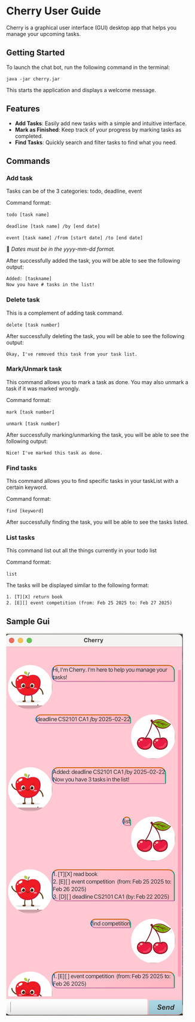 # Cherry User Guide

Cherry is a graphical user interface (GUI) desktop app that helps you manage your upcoming tasks.

## Getting Started

To launch the chat bot, run the following command in the terminal:

```
java -jar cherry.jar
```

This starts the application and displays a welcome message.

## Features

- **Add Tasks**: Easily add new tasks with a simple and intuitive interface.
- **Mark as Finished**: Keep track of your progress by marking tasks as completed.
- **Find Tasks**: Quickly search and filter tasks to find what you need.

## Commands

### Add task

Tasks can be of the 3 categories: todo, deadline, event

Command format:

`todo [task name]`

`deadline [task name] /by [end date]`

`event [task name] /from [start date] /to [end date]`

📌 *Dates must be in the yyyy-mm-dd format.*

After successfully added the task, you will be able to see the following output:

```
Added: [taskname]
Now you have # tasks in the list!
```

### Delete task

This is a complement of adding task command.

`delete [task number]`

After successfully deleting the task, you will be able to see the following output:

```
Okay, I've removed this task from your task list.
```

### Mark/Unmark task

This command allows you to mark a task as done. You may also unmark a task if it was marked wrongly.

Command format:

`mark [task number]`

`unmark [task number]`

After successfully marking/unmarking the task, you will be able to see the following output:

```
Nice! I've marked this task as done.
```

### Find tasks

This command allows you to find specific tasks in your taskList with a certain keyword.

Command format:

`find [keyword]`

After successfully finding the task, you will be able to see the tasks listed.

### List tasks

This command list out all the things currently in your todo list

Command format:

`list`

The tasks will be displayed similar to the following format:

```
1. [T][X] return book
2. [E][] event competition (from: Feb 25 2025 to: Feb 27 2025)
```

## Sample Gui

![Logo](./Ui.png)
